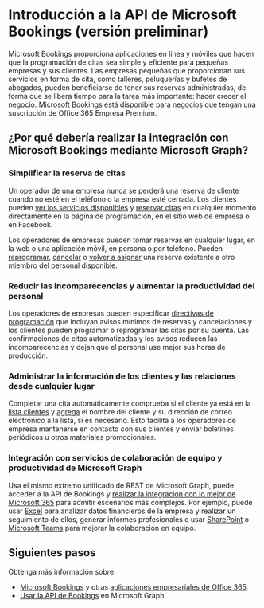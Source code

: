 # <a name="microsoft-bookings-api-overview-preview"></a>Introducción a la API de Microsoft Bookings (versión preliminar)

Microsoft Bookings proporciona aplicaciones en línea y móviles que hacen que la programación de citas sea simple y eficiente para pequeñas empresas y sus clientes. Las empresas pequeñas que proporcionan sus servicios en forma de cita, como talleres, peluquerías y bufetes de abogados, pueden beneficiarse de tener sus reservas administradas, de forma que se libera tiempo para la tarea más importante: hacer crecer el negocio. Microsoft Bookings está disponible para negocios que tengan una suscripción de Office 365 Empresa Premium.

## <a name="why-integrate-with-microsoft-bookings-using-microsoft-graph"></a>¿Por qué debería realizar la integración con Microsoft Bookings mediante Microsoft Graph?

### <a name="streamline-appointment-booking"></a>Simplificar la reserva de citas
Un operador de una empresa nunca se perderá una reserva de cliente cuando no esté en el teléfono o la empresa esté cerrada. Los clientes pueden [ver los servicios disponibles](../api-reference/beta/api/bookingbusiness_list_services.md) y [reservar citas](../api-reference/beta/api/bookingbusiness_post_appointments.md) en cualquier momento directamente en la página de programación, en el sitio web de empresa o en Facebook. 

Los operadores de empresas pueden tomar reservas en cualquier lugar, en la web o una aplicación móvil, en persona o por teléfono. Pueden [reprogramar](../api-reference/beta//api/bookingappointment_update.md), [cancelar](../api-reference/beta/api/bookingappointment_cancel.md) o [volver a asignar](../api-reference/beta/api/bookingappointment_update.md) una reserva existente a otro miembro del personal disponible. 

### <a name="reduce-no-shows-and-increase-productivity-of-the-staff"></a>Reducir las incomparecencias y aumentar la productividad del personal
Los operadores de empresas pueden especificar [directivas de programación](../api-reference/beta/resources/bookingschedulingpolicy.md) que incluyan avisos mínimos de reservas y cancelaciones y los clientes pueden programar o reprogramar las citas por su cuenta. Las confirmaciones de citas automatizadas y los avisos reducen las incomparecencias y dejan que el personal use mejor sus horas de producción. 

### <a name="manage-customer-information-and-relationships-from-anywhere"></a>Administrar la información de los clientes y las relaciones desde cualquier lugar
Completar una cita automáticamente comprueba si el cliente ya está en la [lista clientes](../api-reference/beta/api/bookingbusiness_list_customers.md) y [agrega](../api-reference/beta/api/bookingbusiness_post_customers.md) el nombre del cliente y su dirección de correo electrónico a la lista, si es necesario. Esto facilita a los operadores de empresa mantenerse en contacto con sus clientes y enviar boletines periódicos u otros materiales promocionales.

### <a name="integrate-with-productivity-and-team-collaboration-services-in-microsoft-graph"></a>Integración con servicios de colaboración de equipo y productividad de Microsoft Graph
Usa el mismo extremo unificado de REST de Microsoft Graph, puede acceder a la API de Bookings y [realizar la integración con lo mejor de Microsoft 365](overview-major-services.md) para admitir escenarios más complejos. Por ejemplo, puede usar [Excel](excel-concept-overview.md#generate-reports-and-analyze-results) para analizar datos financieros de la empresa y realizar un seguimiento de ellos, generar informes profesionales o usar [SharePoint](sharepoint-concept-overview.md) o [Microsoft Teams](teams-concept-overview.md) para mejorar la colaboración en equipo.

## <a name="next-steps"></a>Siguientes pasos

Obtenga más información sobre:

- [Microsoft Bookings](https://support.office.com/en-us/article/Publish-your-business-calendar-online-with-Microsoft-Bookings-47403d64-a067-4754-9ae9-00157244c27d) y otras [aplicaciones empresariales de Office 365](https://support.office.com/en-us/article/manage-your-business-apps-in-the-business-center-47eca808-cf96-42ba-83e8-55daf18e49dc?ui=en-US&rs=en-US&ad=US).
- [Usar la API de Bookings](../api-reference/beta/resources/booking-api-overview.md) en Microsoft Graph.

